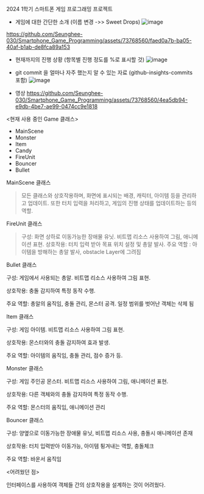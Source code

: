 2024 1학기 스마트폰 게임 프로그래밍 프로젝트


- 게임에 대한 간단한 소개 (이름 변경 ->> Sweet Drops)
![image](https://github.com/Seunghee-030/Smartphone_Game_Programming/assets/73768560/db7ac2fe-e774-4bf8-8669-93c3fd1f7bbc)


https://github.com/Seunghee-030/Smartphone_Game_Programming/assets/73768560/faed0a7b-ba05-40af-b1ab-de8fca89a153



- 현재까지의 진행 상황 (항목별 진행 정도를 %로 표시할 것)
![image](https://github.com/Seunghee-030/Smartphone_Game_Programming/assets/73768560/c92ef363-b738-4849-9104-7fec0eb3459a)


- git commit 을 얼마나 자주 했는지 알 수 있는 자료 (github-insights-commits 포함)
![image](https://github.com/Seunghee-030/Smartphone_Game_Programming/assets/73768560/602a48c6-f216-45e4-88c4-6538eaafac7c)


- 영상
https://github.com/Seunghee-030/Smartphone_Game_Programming/assets/73768560/4ea5db94-e9db-4be7-ae99-0474cc9e1818


<현재 사용 중인 Game 클래스>


* MainScene
* Monster
* Item
* Candy
* FireUnit
* Bouncer
* Bullet


MainScene 클래스
>모든 클래스와 상호작용하며, 화면에 표시되는 배경, 캐릭터, 아이템 등을 관리하고 업데이트.
>또한 터치 입력을 처리하고, 게임의 진행 상태를 업데이트하는 등의 역할.



FireUnit 클래스
>구성: 화면 상하로 이동가능한 장애물 유닛. 비트맵 리소스 사용하여 그림, 애니메이션 표현.
>상호작용: 터치 입력 받아 목표 위치 설정 및 총알 발사.
>주요 역할 : 아이템을 방해하는 총알 발사, obstacle Layer에 그려짐




Bullet 클래스

구성: 게임에서 사용되는 총알. 비트맵 리소스 사용하여 그림 표현.

상호작용: 충돌 감지하여 특정 동작 수행.

주요 역할: 총알의 움직임, 충돌 관리, 몬스터 공격. 일정 범위를 벗어난 객체는 삭제 됨




Item 클래스

구성: 게임 아이템. 비트맵 리소스 사용하여 그림 표현.

상호작용: 몬스터와의 충돌 감지하여 효과 발생.

주요 역할: 아이템의 움직임, 충돌 관리, 점수 증가 등.




Monster 클래스

구성: 게임 주인공 몬스터. 비트맵 리소스 사용하여 그림, 애니메이션 표현.

상호작용: 다른 객체와의 충돌 감지하여 특정 동작 수행.

주요 역할: 몬스터의 움직임, 애니메이션 관리




Bouncer 클래스

구성: 양옆으로 이동가능한 장애물 유닛, 비트맵 리소스 사용, 충돌시 애니메이션 존재

상호작용: 터치 입력받아 이동가능, 아이템 튕겨내는 역할, 충돌체크

주요 역할: 바운서 움직임





<어려웠던 점>

인터페이스를 사용하여 객체들 간의 상호작용을 설계하는 것이 어려웠다.


